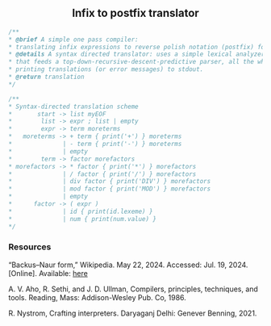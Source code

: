 <div align='center'>

## Infix to postfix translator

</div>

```cpp
/**
* @brief A simple one pass compiler:
* translating infix expressions to reverse polish notation (postfix) form.
* @details A syntax directed translator: uses a simple lexical analyzer
* that feeds a top-down-recursive-descent-predictive parser, all the while
* printing translations (or error messages) to stdout.
* @return translation
*/

/**
* Syntax-directed translation scheme
*       start -> list myEOF
*        list -> expr ; list | empty
*        expr -> term moreterms
*   moreterms -> + term { print('+') } moreterms
*              | - term { print('-') } moreterms
*              | empty
*        term -> factor morefactors
* morefactors -> * factor { print('*') } morefactors
*              | / factor { print('/') } morefactors
*              | div factor { print('DIV') } morefactors
*              | mod factor { print('MOD') } morefactors
*              | empty
*      factor -> ( expr )
*              | id { print(id.lexeme) }
*              | num { print(num.value) }
*/
```

### Resources

“Backus–Naur form,” Wikipedia. May 22, 2024. Accessed: Jul. 19, 2024. [Online]. Available: [here](https://en.wikipedia.org/w/index.php?title=Backus%E2%80%93Naur_form&oldid=1225174908)

A. V. Aho, R. Sethi, and J. D. Ullman, Compilers, principles, techniques, and tools. Reading, Mass: Addison-Wesley Pub. Co, 1986.

R. Nystrom, Crafting interpreters. Daryaganj Delhi: Genever Benning, 2021.
